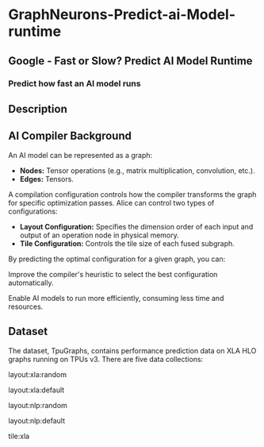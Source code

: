 # GraphNeurons-Predict-ai-Model-runtime

## Google - Fast or Slow? Predict AI Model Runtime

### Predict how fast an AI model runs

## Description

## AI Compiler Background

An AI model can be represented as a graph:

  - **Nodes:** Tensor operations (e.g., matrix multiplication, convolution, etc.).
  - **Edges:** Tensors.


A compilation configuration controls how the compiler transforms the graph for specific optimization passes. Alice can control two types of configurations:

  - **Layout Configuration:** Specifies the dimension order of each input and output of an operation node in physical memory.
  - **Tile Configuration:** Controls the tile size of each fused subgraph.


By predicting the optimal configuration for a given graph, you can:

Improve the compiler's heuristic to select the best configuration automatically.

Enable AI models to run more efficiently, consuming less time and resources.

## Dataset

The dataset, TpuGraphs, contains performance prediction data on XLA HLO graphs running on TPUs v3. There are five data collections:

layout:xla:random

layout:xla:default

layout:nlp:random

layout:nlp:default

tile:xla
